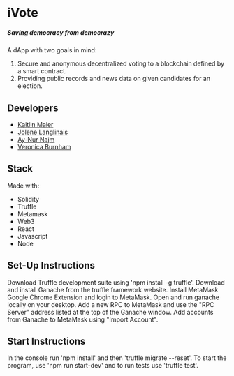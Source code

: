 # iVote

##### Saving democracy from democrazy

A dApp with two goals in mind:

1. Secure and anonymous decentralized voting to a blockchain defined by a smart contract.
2. Providing public records and news data on given candidates for an election.

## Developers

- [Kaitlin Maier](https://github.com/kaitlinmaier)
- [Jolene Langlinais](https://github.com/irmerk)
- [Ay-Nur Najm](https://github.com/aynajm)
- [Veronica Burnham](https://github.com/vburnz)

## Stack

Made with:

- Solidity
- Truffle
- Metamask
- Web3
- React
- Javascript
- Node

## Set-Up Instructions

Download Truffle development suite using 'npm install -g truffle'. 
Download and install Ganache from the truffle framework website. 
Install MetaMask Google Chrome Extension and login to MetaMask. 
Open and run ganache locally on your desktop. 
Add a new RPC to MetaMask and use the "RPC Server" address listed at the top of the Ganache window. 
Add accounts from Ganache to MetaMask using "Import Account". 

## Start Instructions

In the console run 'npm install' and then 'truffle migrate --reset'. 
To start the program, use 'npm run start-dev' and to run tests use 'truffle test'. 
